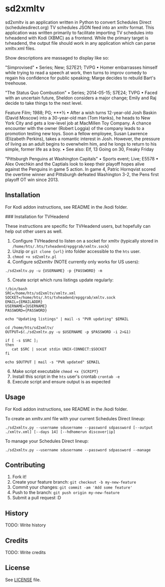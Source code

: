 # sd2xmltv

sd2xmltv is an application written in Python to convert Schedules Direct (schedulesdirect.org) TV schedules JSON feed into an xmltv format.  This application was written primarily to facilitate importing TV schedules into tvheadend with Kodi (XBMC) as a frontend.  While the primary target is tvheadend, the output file should work in any application which can parse xmltv.xml files.

Show descriptions are massaged to display like so:

"Simprovised" • Series; New; S27E21; TVPG • Homer embarrasses himself while trying to read a speech at work, then turns to improv comedy to regain his confidence for public speaking; Marge decides to rebuild Bart's treehouse.

"The Status Quo Combustion" • Series; 2014-05-15; S7E24; TVPG • Faced with an uncertain future, Sheldon considers a major change; Emily and Raj decide to take things to the next level.

Feature Film; 1988; PG; ***½ • After a wish turns 12-year-old Josh Baskin (David Moscow) into a 30-year-old man (Tom Hanks), he heads to New York City and gets a low-level job at MacMillen Toy Company. A chance encounter with the owner (Robert Loggia) of the company leads to a promotion testing new toys. Soon a fellow employee, Susan Lawrence (Elizabeth Perkins), takes a romantic interest in Josh. However, the pressure of living as an adult begins to overwhelm him, and he longs to return to his simple, former life as a boy. •  See also: Elf, 13 Going on 30, Freaky Friday

"Pittsburgh Penguins at Washington Capitals" • Sports event; Live; E5578 • Alex Ovechkin and the Captials look to keep their playoff hopes alive against the Penguins in game 5 action. In game 4, Patric Hornqvist scored the overtime winner and Pittsburgh defeated Washington 3-2, the Pens first playoff OT win since 2013.

## Installation

For Kodi addon instructions, see README in the /kodi folder.

### Installation for TVHeadend

These instructions are specific for TVHeadend users, but hopefully can help out other users as well.

1. Configure TVHeadend to listen on a socket for xmltv (typically stored in `/home/hts/.hts/tvheadend/epggrab/xmltv.sock`)
2. Unzip or `git clone {url}` into folder accessible to the `hts` user.
3. `chmod +x sd2xmltv.pl`
4. Configure sd2xmltv (NOTE currently only works for US users):
 ```
./sd2xmltv.py -u {USERNAME} -p {PASSWORD} -m
 ```
5. Create script which runs listings update regularly:
 ```
!/bin/bash
SRC=/home/hts/sd2xmltv/xmltv.xml
SOCKET=/home/hts/.hts/tvheadend/epggrab/xmltv.sock
EMAIL={EMAILADDR}
USERNAME={USERNAME}
PASSWORD={PASSWORD}

echo "Updating listings" | mail -s "PVR updating" $EMAIL

cd /home/hts/sd2xmltv/
OUTPUT=$(./sd2xmltv.py -u $USERNAME -p $PASSWORD -i 2>&1)

if [ -s $SRC ];
then
	cat $SRC | socat stdin UNIX-CONNECT:$SOCKET
fi

echo $OUTPUT | mail -s "PVR updated" $EMAIL
 ```
6. Make script executable `chmod +x {SCRIPT}`
7. Install this script in the `hts` user's crontab `crontab -e`
8. Execute script and ensure output is as expected

## Usage

For Kodi addon instructions, see README in the /kodi folder.

To create an xmltv.xml file with your current Schedules Direct lineup:

```
./sd2xmltv.py --username sdusername --password sdpassword [--output ./xmltv.xml] [--days 14] [--hdhomerun discover|ip]
```

To manage your Schedules Direct lineup:

```
./sd2xmltv.py --username sdusername --password sdpassword --manage
```

## Contributing

1. Fork it!
2. Create your feature branch: `git checkout -b my-new-feature`
3. Commit your changes: `git commit -am 'Add some feature'`
4. Push to the branch: `git push origin my-new-feature`
5. Submit a pull request :D

## History

TODO: Write history

## Credits

TODO: Write credits

## License

See [LICENSE](https://github.com/astrilchuk/sd2xmltv/blob/master/LICENSE)
file.
